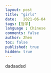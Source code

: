 ```yaml
---
layout: post
title: "girls"
date:   2021-06-04
tags: [哲学]
language : Chinese
comments: false
author: Zhen
toc: false
published: true
hidden: true
---
```


dadaadsd
<!--stackedit_data:
eyJoaXN0b3J5IjpbLTEwMTU1Mzk1NjYsLTEwMjA1NDgyMzVdfQ
==
-->